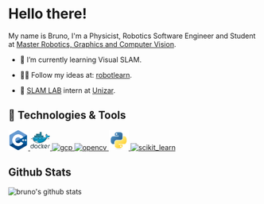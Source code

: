 
# Hello there!

My name is Bruno, I'm a Physicist, Robotics Software Engineer and Student at [Master Robotics, Graphics and Computer Vision](https://estudios.unizar.es/estudio/ver?id=713).

- 🌱 I’m currently learning Visual SLAM.

- 👨‍💻 Follow my ideas at: [robotlearn](https://brunoeducsantos.github.io/robotlearn/).

- 👷 [SLAM LAB](https://ropert.i3a.es/) intern at [Unizar](https://www.unizar.es/). 

## 🔧 Technologies & Tools

<p align="left"> <a href="https://www.w3schools.com/cpp/" target="_blank"> <img src="https://raw.githubusercontent.com/devicons/devicon/master/icons/cplusplus/cplusplus-original.svg" alt="cplusplus" width="40" height="40"/> </a> <a href="https://www.docker.com/" target="_blank"> <img src="https://raw.githubusercontent.com/devicons/devicon/master/icons/docker/docker-original-wordmark.svg" alt="docker" width="40" height="40"/> </a> <a href="https://cloud.google.com" target="_blank"> <img src="https://www.vectorlogo.zone/logos/google_cloud/google_cloud-icon.svg" alt="gcp" width="40" height="40"/> </a> <a href="https://opencv.org/" target="_blank"> <img src="https://www.vectorlogo.zone/logos/opencv/opencv-icon.svg" alt="opencv" width="40" height="40"/> </a> <a href="https://www.python.org" target="_blank"> <img src="https://raw.githubusercontent.com/devicons/devicon/master/icons/python/python-original.svg" alt="python" width="40" height="40"/> </a> <a href="https://scikit-learn.org/" target="_blank"> <img src="https://upload.wikimedia.org/wikipedia/commons/0/05/Scikit_learn_logo_small.svg" alt="scikit_learn" width="40" height="40"/> </a></p>

 
## Github Stats

![bruno's github stats](https://github-readme-stats-git-masterrstaa-rickstaa.vercel.app/api?username=brunoeducsantos&show_icons=true&count_private=true&line_height=40&hide_border=true&theme=vue)

